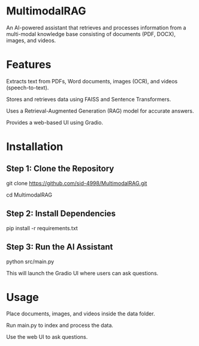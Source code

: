 # MultimodalRAG
An AI-powered assistant that retrieves and processes information from a multi-modal knowledge base consisting of documents (PDF, DOCX), images, and videos.
# Features
Extracts text from PDFs, Word documents, images (OCR), and videos (speech-to-text).

Stores and retrieves data using FAISS and Sentence Transformers.

Uses a Retrieval-Augmented Generation (RAG) model for accurate answers.

Provides a web-based UI using Gradio.
# Installation
## Step 1: Clone the Repository

git clone https://github.com/sid-4998/MultimodalRAG.git

cd MultimodalRAG

## Step 2: Install Dependencies

pip install -r requirements.txt

## Step 3: Run the AI Assistant

python src/main.py

This will launch the Gradio UI where users can ask questions.

# Usage

Place documents, images, and videos inside the data folder.

Run main.py to index and process the data.

Use the web UI to ask questions.
